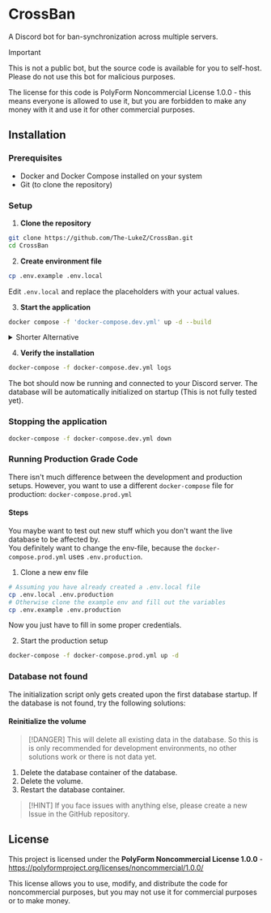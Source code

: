 # CrossBan

A Discord bot for ban-synchronization across multiple servers.

> [!IMPORTANT]
> This is not a public bot, but the source code is available for you to self-host.
> Please do not use this bot for malicious purposes.
>
> The license for this code is PolyForm Noncommercial License 1.0.0 - this means everyone is allowed to use it, but you are forbidden to make any money with it and use it for other commercial purposes.

## Installation

### Prerequisites

- Docker and Docker Compose installed on your system
- Git (to clone the repository)

### Setup

1. **Clone the repository**

```bash
git clone https://github.com/The-LukeZ/CrossBan.git
cd CrossBan
```

2. **Create environment file**

```bash
cp .env.example .env.local
```

Edit `.env.local` and replace the placeholders with your actual values.

3. **Start the application**

```bash
docker compose -f 'docker-compose.dev.yml' up -d --build
```

<details>
  <summary>Shorter Alternative</summary>

Use the script from the package.json.

```bash
pnpm docker:dev
```

</details>

4. **Verify the installation**

```bash
docker-compose -f docker-compose.dev.yml logs
```

The bot should now be running and connected to your Discord server. The database will be automatically initialized on startup (This is not fully tested yet).

### Stopping the application

```bash
docker-compose -f docker-compose.dev.yml down
```

### Running Production Grade Code

There isn't much difference between the development and production setups.
However, you want to use a different `docker-compose` file for production: `docker-compose.prod.yml`

#### Steps

You maybe want to test out new stuff which you don't want the live database to be affected by.  
You definitely want to change the env-file, because the `docker-compose.prod.yml` uses `.env.production`.

1. Clone a new env file

```bash
# Assuming you have already created a .env.local file
cp .env.local .env.production
# Otherwise clone the example env and fill out the variables
cp .env.example .env.production
```

Now you just have to fill in some proper credentials.

2. Start the production setup

```bash
docker-compose -f docker-compose.prod.yml up -d
```

### Database not found

The initialization script only gets created upon the first database startup. If the database is not found, try the following solutions:

#### Reinitialize the volume

> [!DANGER]
> This will delete all existing data in the database. So this is is only recommended for development environments, no other solutions work or there is not data yet.

1. Delete the database container of the database.
2. Delete the volume.
3. Restart the database container.

> [!HINT]
> If you face issues with anything else, please create a new Issue in the GitHub repository.

## License

This project is licensed under the **PolyForm Noncommercial License 1.0.0** - <https://polyformproject.org/licenses/noncommercial/1.0.0/>

This license allows you to use, modify, and distribute the code for noncommercial purposes, but you may not use it for commercial purposes or to make money.
